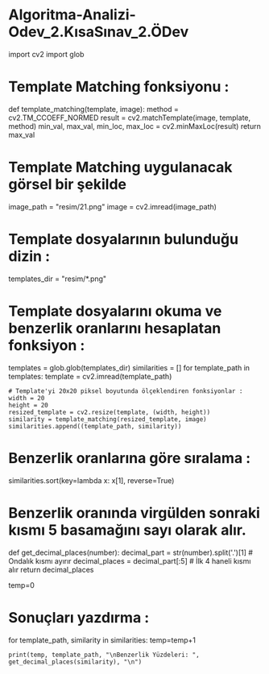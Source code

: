 # Algoritma-Analizi-Odev_2.KısaSınav_2.ÖDev

import cv2
import glob


# Template Matching fonksiyonu :
def template_matching(template, image):
    method = cv2.TM_CCOEFF_NORMED
    result = cv2.matchTemplate(image, template, method)
    min_val, max_val, min_loc, max_loc = cv2.minMaxLoc(result)
    return max_val

# Template Matching uygulanacak görsel bir şekilde
image_path = "resim/21.png"
image = cv2.imread(image_path)



# Template dosyalarının bulunduğu dizin :
templates_dir = "resim/*.png"

# Template dosyalarını okuma ve benzerlik oranlarını hesaplatan fonksiyon :
templates = glob.glob(templates_dir)
similarities = []
for template_path in templates:
    template = cv2.imread(template_path)

    # Template'yi 20x20 piksel boyutunda ölçeklendiren fonksiyonlar :
    width = 20
    height = 20
    resized_template = cv2.resize(template, (width, height))
    similarity = template_matching(resized_template, image)
    similarities.append((template_path, similarity))


# Benzerlik oranlarına göre sıralama :
similarities.sort(key=lambda x: x[1], reverse=True)



# Benzerlik oranında virgülden sonraki kısmı 5 basamağını sayı olarak alır.

def get_decimal_places(number):
    decimal_part = str(number).split('.')[1]  # Ondalık kısmı ayırır
    decimal_places = decimal_part[:5]  # İlk 4 haneli kısmı alır
    return decimal_places

temp=0
# Sonuçları yazdırma :
for template_path, similarity in similarities:
    temp=temp+1

    print(temp, template_path, "\nBenzerlik Yüzdeleri: ", get_decimal_places(similarity), "\n")


